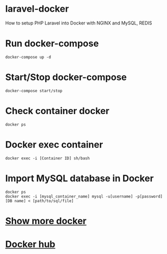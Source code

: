 # laravel-docker
How to setup PHP Laravel into Docker with NGINX and MySQL, REDIS

# Run docker-compose
```
docker-compose up -d
```

# Start/Stop docker-compose
```
docker-compose start/stop
```

# Check container docker
```
docker ps
```

# Docker exec container
```
docker exec -i [Container ID] sh/bash
```

# Import MySQL database in Docker

```
docker ps
docker exec -i [mysql_container_name] mysql -u[username] -p[password] [DB name] < [path/to/sql/file]
```

# [Show more docker](https://docs.docker.com/get-started/)
# [Docker hub](https://hub.docker.com/)

